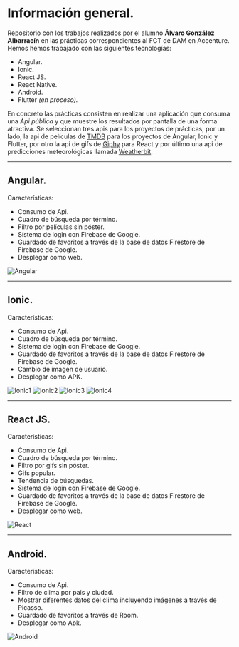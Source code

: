 
# Información general.
Repositorio con los trabajos realizados por el alumno **Álvaro González Albarracín** en las prácticas correspondientes al FCT de DAM en Accenture.
Hemos hemos trabajado con las siguientes tecnologías:
- Angular.
- Ionic.
- React JS.
- React Native.
- Android.
- Flutter *(en proceso).*

En concreto las prácticas consisten en realizar una aplicación que consuma una *Api pública* y que muestre los resultados por pantalla de una forma atractiva.
Se seleccionan tres apis para los proyectos de prácticas, por un lado, la api de películas de [TMDB](https://www.themoviedb.org/movie?language=es-ES) para los proyectos de Angular, Ionic y Flutter, por otro la api de gifs de [Giphy](https://developers.giphy.com/docs/api/#quick-start-guide) para React y por último una api de predicciones meteorológicas llamada [Weatherbit](https://www.weatherbit.io/).
___
## Angular.
Características:
- Consumo de Api.
- Cuadro de búsqueda por término.
- Filtro por películas sin póster.
- Sístema de login con Firebase de Google.
- Guardado de favoritos a través de la base de datos Firestore de Firebase de Google.
- Desplegar como web.

![Angular](https://github.com/Formacion-Accenture/algonal/blob/main/Im%C3%A1genes/angular1.png?raw=true)
___
## Ionic.
Características:
- Consumo de Api.
- Cuadro de búsqueda por término.
- Sístema de login con Firebase de Google.
- Guardado de favoritos a través de la base de datos Firestore de Firebase de Google.
- Cambio de imagen de usuario.
- Desplegar como APK.

![Ionic1](https://github.com/Formacion-Accenture/algonal/blob/main/Im%C3%A1genes/ionic1.png?raw=true)
![Ionic2](https://github.com/Formacion-Accenture/algonal/blob/main/Im%C3%A1genes/ionic2.png?raw=true)
![Ionic3](https://github.com/Formacion-Accenture/algonal/blob/main/Im%C3%A1genes/ionic3.png?raw=true)
![Ionic4](https://github.com/Formacion-Accenture/algonal/blob/main/Im%C3%A1genes/ionic4.png?raw=true)
___
## React JS.
Características:
- Consumo de Api.
- Cuadro de búsqueda por término.
- Filtro por gifs sin póster.
- Gifs popular.
- Tendencia de búsquedas.
- Sístema de login con Firebase de Google.
- Guardado de favoritos a través de la base de datos Firestore de Firebase de Google.
- Desplegar como web.

![React](https://github.com/Formacion-Accenture/algonal/blob/main/Im%C3%A1genes/react1.png?raw=true)
___
## Android.
Características:
- Consumo de Api.
- Filtro de clima por pais y ciudad.
- Mostrar diferentes datos del clima incluyendo imágenes a través de Picasso.
- Guardado de favoritos a través de Room.
- Desplegar como Apk.

![Android](https://github.com/Formacion-Accenture/algonal/blob/main/Im%C3%A1genes/android.png?raw=true)
